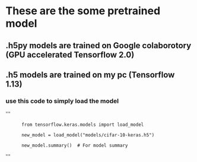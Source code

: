 # These are the some pretrained model

## .h5py models are trained on  Google colaborotory (GPU accelerated Tensorflow 2.0)
## .h5 models are trained on my pc (Tensorflow 1.13)


###  use this code to simply load the model

'''

          from tensorflow.keras.models import load_model 

          new_model = load_model("models/cifar-10-keras.h5")

          new_model.summary()  # For model summary

'''
